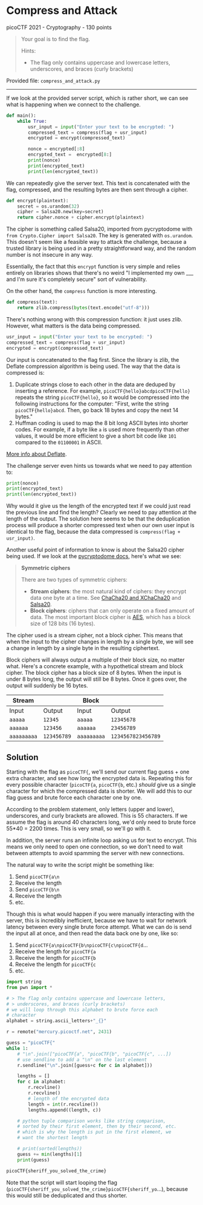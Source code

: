 # Compress and Attack

picoCTF 2021 - Cryptography - 130 points

> Your goal is to find the flag.
>
> Hints:
>
> - The flag only contains uppercase and lowercase letters, underscores, and braces (curly brackets)

Provided file: `compress_and_attack.py`

---

If we look at the provided server script, which is rather short, we can see what is happening when we connect to the challenge.

```py
def main():
    while True:
        usr_input = input("Enter your text to be encrypted: ")
        compressed_text = compress(flag + usr_input)
        encrypted = encrypt(compressed_text)

        nonce = encrypted[:8]
        encrypted_text =  encrypted[8:]
        print(nonce)
        print(encrypted_text)
        print(len(encrypted_text))
```

We can repeatedly give the server text. This text is concatenated with the flag, compressed, and the resulting bytes are then sent through a cipher.

```py
def encrypt(plaintext):
    secret = os.urandom(32)
    cipher = Salsa20.new(key=secret)
    return cipher.nonce + cipher.encrypt(plaintext)
```

The cipher is something called Salsa20, imported from pycryptodome with `from Crypto.Cipher import Salsa20`. The key is generated with `os.urandom`. This doesn't seem like a feasible way to attack the challenge, because a trusted library is being used in a pretty straightforward way, and the random number is not insecure in any way.

Essentially, the fact that this `encrypt` function is very simple and relies entirely on libraries shows that there's no weird "I implemented my own ___ and I'm sure it's completely secure" sort of vulnerability.

On the other hand, the `compress` function is more interesting.

```py
def compress(text):
    return zlib.compress(bytes(text.encode("utf-8")))
```

There's nothing wrong with this compression function: it just uses zlib. However, what matters is the data being compressed.

```py
usr_input = input("Enter your text to be encrypted: ")
compressed_text = compress(flag + usr_input)
encrypted = encrypt(compressed_text)
```

Our input is concatenated to the flag first. Since the library is zlib, the Deflate compression algorithm is being used. The way that the data is compressed is:

1. Duplicate strings close to each other in the data are deduped by inserting a reference. For example, `picoCTF{hello}abcdpicoCTF{hello}` repeats the string `picoCTF{hello}`, so it would be compressed into the following instructions for the computer: "First, write the string `picoCTF{hello}abcd`. Then, go back 18 bytes and copy the next 14 bytes."
2. Huffman coding is used to map the 8 bit long ASCII bytes into shorter codes. For example, if a byte like `a` is used more frequently than other values, it would be more efficient to give a short bit code like `101` compared to the `01100001` in ASCII.

[More info about Deflate](https://zlib.net/feldspar.html).

The challenge server even hints us towards what we need to pay attention to:

```py
print(nonce)
print(encrypted_text)
print(len(encrypted_text))
```

Why would it give us the length of the encrypted text if we could just read the previous line and find the length? Clearly we need to pay attention at the length of the output. The solution here seems to be that the deduplication process will produce a shorter compressed text when our own user input is identical to the flag, because the data compressed is `compress(flag + usr_input)`.

Another useful point of information to know is about the Salsa20 cipher being used. If we look at the [pycryptodome docs](https://pycryptodome.readthedocs.io/en/latest/src/cipher/cipher.html#symmetric-ciphers), here's what we see:

> **Symmetric ciphers**
>
> There are two types of symmetric ciphers:
>
> - **Stream ciphers**: the most natural kind of ciphers: they encrypt data one byte at a time. See [ChaCha20 and XChaCha20](https://pycryptodome.readthedocs.io/en/latest/src/cipher/chacha20.html) and [Salsa20](https://pycryptodome.readthedocs.io/en/latest/src/cipher/salsa20.html).
> - **Block ciphers**: ciphers that can only operate on a fixed amount of data. The most important block cipher is [AES](https://pycryptodome.readthedocs.io/en/latest/src/cipher/aes.html), which has a block size of 128 bits (16 bytes).

The cipher used is a stream cipher, not a block cipher. This means that when the input to the cipher changes in length by a single byte, we will see a change in length by a single byte in the resulting ciphertext.

Block ciphers will always output a multiple of their block size, no matter what. Here's a concrete example, with a hypothetical stream and block cipher. The block cipher has a block size of 8 bytes. When the input is under 8 bytes long, the output will still be 8 bytes. Once it goes over, the output will suddenly be 16 bytes.

Stream||Block||
-|-|-|-
Input|Output|Input|Output
`aaaaa`|`12345`|`aaaaa`|`12345678`
`aaaaaa`|`123456`|`aaaaaa`|`23456789`
`aaaaaaaaa`|`123456789`|`aaaaaaaaa`|`1234567823456789`

## Solution

Starting with the flag as `picoCTF{`, we'll send our current flag guess + one extra character, and see how long the encrypted data is. Repeating this for every possible character (`picoCTF{a`, `picoCTF{b`, etc.) *should* give us a single character for which the compressed data is shorter. We will add this to our flag guess and brute force each character one by one.

According to the problem statement, only letters (upper and lower), underscores, and curly brackets are allowed. This is 55 characters. If we assume the flag is around 40 characters long, we'd only need to brute force 55\*40 = 2200 times. This is very small, so we'll go with it.

In addition, the server runs an infinite loop asking us for text to encrypt. This means we only need to open one connection, so we don't need to wait between attempts to avoid spamming the server with new connections.

The natural way to write the script might be something like:

1. Send `picoCTF{a\n`
2. Receive the length
3. Send `picoCTF{b\n`
4. Receive the length
5. etc.

Though this is what would happen if you were manually interacting with the server, this is incredibly inefficient, because we have to wait for network latency between every single brute force attempt. What we can do is send the input all at once, and then read the data back one by one, like so:

1. Send `picoCTF{a\npicoCTF{b\npicoCTF{c\npicoCTF{d`...
2. Receive the length for `picoCTF{a`
3. Receive the length for `picoCTF{b`
4. Receive the length for `picoCTF{c`
5. etc.

```py
import string
from pwn import *

# > The flag only contains uppercase and lowercase letters,
# > underscores, and braces (curly brackets)
# we will loop through this alphabet to brute force each
# character
alphabet = string.ascii_letters+"_{}"

r = remote("mercury.picoctf.net", 2431)

guess = "picoCTF{"
while 1:
    # "\n".join(["picoCTF{a", "picoCTF{b", "picoCTF{c", ...])
    # use sendline to add a "\n" on the last element
    r.sendline("\n".join([guess+c for c in alphabet]))

    lengths = []
    for c in alphabet:
        r.recvline()
        r.recvline()
        # length of the encrypted data
        length = int(r.recvline())
        lengths.append((length, c))

    # python tuple comparison works like string comparison,
    # sorted by their first element, then by their second, etc.
    # which is why the length is put in the first element, we
    # want the shortest length

    # print(sorted(lengths))
    guess += min(lengths)[1]
    print(guess)
```

```txt
picoCTF{sheriff_you_solved_the_crime}
```

Note that the script will start looping the flag (`picoCTF{sheriff_you_solved_the_crime}picoCTF{sheriff_yo`...), because this would still be deduplicated and thus shorter.

